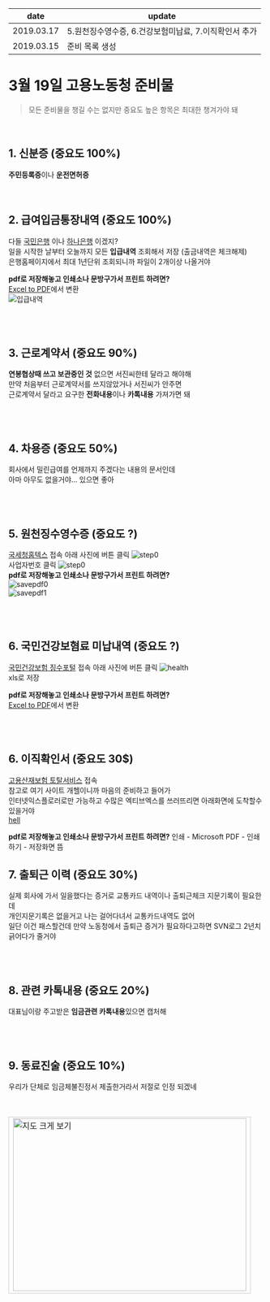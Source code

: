 | date | update |
| ------ | ------ |
| 2019.03.17 | 5.원천징수영수증, 6.건강보험미납료, 7.이직확인서 추가 |
| 2019.03.15 | 준비 목록 생성 |
  
# 3월 19일 고용노동청 준비물

> 모든 준비물을 챙길 수는 없지만 중요도 높은 항목은 최대한 챙겨가야 돼    
<br>

## 1. 신분증 (중요도 100%)
**주민등록증**이나 **운전면허증**
<br><br><br>
## 2. 급여입금통장내역 (중요도 100%)
다들 [국민은행](https://www.kbstar.com/) 이나 [하나은행](https://www.kebhana.com/index.html) 이겠지?   
일을 시작한 날부터 오늘까지 모든 **입급내역** 조회해서 저장 (출금내역은 체크해제)    
은행홈페이지에서 최대 1년단위 조회되니까 파일이 2개이상 나올거야    

**pdf로 저장해놓고 인쇄소나 문방구가서 프린트 하려면?**   
 [Excel to PDF](https://smallpdf.com/kr/excel-to-pdf)에서 변환  
![입급내역](log.png)  
<br><br><br>
## 3. 근로계약서 (중요도 90%)
**연봉협상때 쓰고 보관중인 것** 
없으면 서진씨한테 달라고 해야해  
만약 처음부터 근로계약서를 쓰지않았거나 서진씨가 안주면  
근로계약서 달라고 요구한 **전화내용**이나 **카톡내용** 가져가면 돼   
<br><br><br>
## 4. 차용증 (중요도 50%)
회사에서 밀린급여를 언제까지 주겠다는 내용의 문서인데  
아마 아무도 없을거야... 있으면 좋아    
<br><br><br>
## 5. 원천징수영수증 (중요도 ?)
[국세청홈텍스](https://www.hometax.go.kr/websquare/websquare.html?w2xPath=/ui/pp/index.xml) 접속
아래 사진에 버튼 클릭
![step0](hometax_step_0.jpg)  
사업자번호 클릭
![step0](hometax_step_1.jpg)   
**pdf로 저장해놓고 인쇄소나 문방구가서 프린트 하려면?**  
![savepdf0](원천징수_pdf저장방법0.jpg)    
![savepdf1](원천징수_pdf저장방법1.jpg)     
<br><br><br>
## 6. 국민건강보혐료 미납내역 (중요도 ?)
[국민건강보험 징수포털](https://si4n.nhis.or.kr/jpza/JpZaa00102.do) 접속
아래 사진에 버튼 클릭
![health](건강보험료미납확인방법.jpg)  
xls로 저장  

**pdf로 저장해놓고 인쇄소나 문방구가서 프린트 하려면?**   
[Excel to PDF](https://smallpdf.com/kr/excel-to-pdf)에서 변환   
<br><br><br>
## 6. 이직확인서 (중요도 30$)
[고용산재보험 토탈서비스](http://total.kcomwel.or.kr/main.do) 접속    
참고로 여기 사이트 개헬이니까 마음의 준비하고 들어가   
인터넷익스플로러로만 가능하고 수많은 엑티브엑스를 쓰러뜨리면 아래화면에 도착할수 있을거야  
[hell](이직확인서.jpg)  

**pdf로 저장해놓고 인쇄소나 문방구가서 프린트 하려면?** 
인쇄 - Microsoft PDF - 인쇄하기 - 저장화면 뜸  

## 7. 출퇴근 이력 (중요도 30%)    
실제 회사에 가서 일을했다는 증거로 교통카드 내역이나 출퇴근체크 지문기록이 필요한데   
개인지문기록은 없을거고 나는 걸어다녀서 교통카드내역도 없어   
일단 이건 패스할건데 만약 노동청에서 출퇴근 증거가 필요하다고하면 SVN로그 2년치 긁어다가 줄거야   
<br><br><br>
## 8. 관련 카톡내용 (중요도 20%) 
대표님이랑 주고받은 **임금관련 카톡내용**있으면 캡처해   
<br><br><br>
## 9. 동료진술 (중요도 10%)   
우리가 단체로 임금체불진정서 제출한거라서 저절로 인정 되겠네
<br><br><br>


<table cellpadding="0" cellspacing="0" width="462">
<tr>
  <td style="border:1px solid #cecece;"><a href="http://naver.me/Ffm9ROOo" target="_blank">
    <img src="http://prt.map.naver.com/mashupmap/print?key=p1584340164537_-1165566487" width="460" height="340" alt="지도 크게 보기" title="지도 크게 보기" border="0" style="vertical-align:top;"/></a>
  </td> 
</tr> 
</table>
